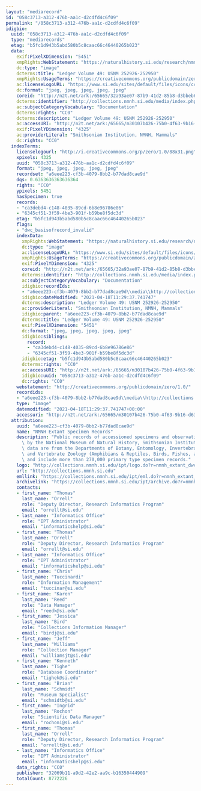 ```yaml
---
layout: "mediarecord"
id: "058c3713-a312-476b-aa1c-d2cdfd4c6f09"
permalink: "/058c3713-a312-476b-aa1c-d2cdfd4c6f09"
idigbio:
  uuid: "058c3713-a312-476b-aa1c-d2cdfd4c6f09"
  type: "mediarecords"
  etag: "b5fc1d943b5abd580b5c8caac66c46440265b023"
  data:
    exif:PixelXDimension: "5451"
    xmpRights:WebStatement: "https://naturalhistory.si.edu/research/nmnh-collections/museum-collections-policies"
    dc:type: "image"
    dcterms:title: "Ledger Volume 49: USNM 252926-252950"
    xmpRights:UsageTerms: "https://creativecommons.org/publicdomain/zero/1.0/"
    ac:licenseLogoURL: "https://www.si.edu/sites/default/files/icons/cc0.svg"
    dc:format: "jpeg, jpeg, jpeg, jpeg, jpeg"
    coreid: "http://n2t.net/ark:/65665/32a93ae07-87b9-41d2-85b8-d3bbeb6dc052"
    dcterms:identifier: "http://collections.nmnh.si.edu/media/index.php?irn=14601009"
    ac:subjectCategoryVocabulary: "Documentation"
    dcterms:rights: "CC0"
    dcterms:description: "Ledger Volume 49: USNM 252926-252950"
    ac:accessURI: "http://n2t.net/ark:/65665/m30107b426-75b0-4f63-9b16-d63726da010b"
    exif:PixelYDimension: "4325"
    ac:providerLiteral: "Smithsonian Institution, NMNH, Mammals"
    dc:rights: "CC0"
  indexTerms:
    licenselogourl: "http://i.creativecommons.org/p/zero/1.0/88x31.png"
    xpixels: 4325
    uuid: "058c3713-a312-476b-aa1c-d2cdfd4c6f09"
    format: "jpeg, jpeg, jpeg, jpeg, jpeg"
    recordset: "a6eee223-cf3b-4079-8bb2-b77dad8cae9d"
    dqs: 0.6363636363636364
    rights: "CC0"
    ypixels: 5451
    hasSpecimen: true
    records:
    - "ca3debd4-c148-4035-89cd-6b8e96786e86"
    - "6345cf51-3f59-4be3-901f-b59be8f5dc3d"
    etag: "b5fc1d943b5abd580b5c8caac66c46440265b023"
    flags:
    - "dwc_basisofrecord_invalid"
    indexData:
      xmpRights:WebStatement: "https://naturalhistory.si.edu/research/nmnh-collections/museum-collections-policies"
      dc:type: "image"
      ac:licenseLogoURL: "https://www.si.edu/sites/default/files/icons/cc0.svg"
      xmpRights:UsageTerms: "https://creativecommons.org/publicdomain/zero/1.0/"
      exif:PixelYDimension: "4325"
      coreid: "http://n2t.net/ark:/65665/32a93ae07-87b9-41d2-85b8-d3bbeb6dc052"
      dcterms:identifier: "http://collections.nmnh.si.edu/media/index.php?irn=14601009"
      ac:subjectCategoryVocabulary: "Documentation"
      idigbio:recordIds:
      - "a6eee223-cf3b-4079-8bb2-b77dad8cae9d\\media\\http://collections.nmnh.si.edu/media/index.php?irn=14601009"
      idigbio:dateModified: "2021-04-18T11:29:37.741747"
      dcterms:description: "Ledger Volume 49: USNM 252926-252950"
      ac:providerLiteral: "Smithsonian Institution, NMNH, Mammals"
      idigbio:parent: "a6eee223-cf3b-4079-8bb2-b77dad8cae9d"
      dcterms:title: "Ledger Volume 49: USNM 252926-252950"
      exif:PixelXDimension: "5451"
      dc:format: "jpeg, jpeg, jpeg, jpeg, jpeg"
      idigbio:siblings:
        record:
        - "ca3debd4-c148-4035-89cd-6b8e96786e86"
        - "6345cf51-3f59-4be3-901f-b59be8f5dc3d"
      idigbio:etag: "b5fc1d943b5abd580b5c8caac66c46440265b023"
      dcterms:rights: "CC0"
      ac:accessURI: "http://n2t.net/ark:/65665/m30107b426-75b0-4f63-9b16-d63726da010b"
      idigbio:uuid: "058c3713-a312-476b-aa1c-d2cdfd4c6f09"
      dc:rights: "CC0"
    webstatement: "http://creativecommons.org/publicdomain/zero/1.0/"
    recordids:
    - "a6eee223-cf3b-4079-8bb2-b77dad8cae9d\\media\\http://collections.nmnh.si.edu/media/index.php?irn=14601009"
    type: "image"
    datemodified: "2021-04-18T11:29:37.741747+00:00"
    accessuri: "http://n2t.net/ark:/65665/m30107b426-75b0-4f63-9b16-d63726da010b"
  attribution:
    uuid: "a6eee223-cf3b-4079-8bb2-b77dad8cae9d"
    name: "NMNH Extant Specimen Records"
    description: "Public records of accessioned specimens and observations curated\
      \ by the National Museum of Natural History, Smithsonian Institution. These\
      \ data are from the Departments of Botany, Entomology, Invertebrate Zoology\
      \ and Vertebrate Zoology (Amphibians & Reptiles, Birds, Fishes, and Mammals)\
      \ and include more than 270,000 primary type specimen records."
    logo: "http://collections.nmnh.si.edu/ipt/logo.do?r=nmnh_extant_dwc-a"
    url: "http://collections.nmnh.si.edu"
    emllink: "https://collections.nmnh.si.edu/ipt/eml.do?r=nmnh_extant_dwc-a"
    archivelink: "https://collections.nmnh.si.edu/ipt/archive.do?r=nmnh_extant_dwc-a"
    contacts:
    - first_name: "Thomas"
      last_name: "Orrell"
      role: "Deputy Director, Research Informatics Program"
      email: "orrellt@si.edu"
    - last_name: "Informatics Office"
      role: "IPT Administrator"
      email: "informaticshelp@si.edu"
    - first_name: "Thomas"
      last_name: "Orrell"
      role: "Deputy Director, Research Informatics Program"
      email: "orrellt@si.edu"
    - last_name: "Informatics Office"
      role: "IPT Administrator"
      email: "informaticshelp@si.edu"
    - first_name: "Chris"
      last_name: "Tuccinardi"
      role: "Information Management"
      email: "tuccinar@si.edu"
    - first_name: "Karen"
      last_name: "Reed"
      role: "Data Manager"
      email: "reedk@si.edu"
    - first_name: "Jessica"
      last_name: "Bird"
      role: "Collections Information Manager"
      email: "birdj@si.edu"
    - first_name: "Jeff"
      last_name: "Williams"
      role: "Collection Manager"
      email: "williamsjt@si.edu"
    - first_name: "Kenneth"
      last_name: "Tighe"
      role: "Database Coordinator"
      email: "tighek@si.edu"
    - first_name: "Brian"
      last_name: "Schmidt"
      role: "Museum Specialist"
      email: "schmidtb@si.edu"
    - first_name: "Ingrid"
      last_name: "Rochon"
      role: "Scientific Data Manager"
      email: "rochoni@si.edu"
    - first_name: "Thomas"
      last_name: "Orrell"
      role: "Deputy Director, Research Informatics Program"
      email: "orrellt@si.edu"
    - last_name: "Informatics Office"
      role: "IPT Administrator"
      email: "informaticshelp@si.edu"
    data_rights: "CC0"
    publisher: "32069b11-a9d2-42e2-aa9c-b16350444909"
    totalCount: 8772226
---
```


